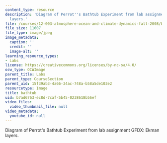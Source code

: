 ```yaml
---
content_type: resource
description: 'Diagram of Perrot''s Bathtub Experiment from lab assignment GFDX: Ekman
  layers.'
file: /courses/12-003-atmosphere-ocean-and-climate-dynamics-fall-2008/b7ad6763ec8d7caf5b450238618b56ef_bathtub.jpg
file_size: 11607
file_type: image/jpeg
image_metadata:
  caption: ''
  credit: ''
  image-alt: ''
learning_resource_types:
- Labs
license: https://creativecommons.org/licenses/by-nc-sa/4.0/
ocw_type: OCWImage
parent_title: Labs
parent_type: CourseSection
parent_uid: 15f39ab3-4a66-34ac-748a-b58a5de103e2
resourcetype: Image
title: bathtub
uid: b7ad6763-ec8d-7caf-5b45-0238618b56ef
video_files:
  video_thumbnail_file: null
video_metadata:
  youtube_id: null
---
```

Diagram of Perrot's Bathtub Experiment from lab assignment GFDX: Ekman layers.